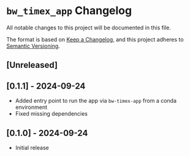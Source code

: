 # `bw_timex_app` Changelog

All notable changes to this project will be documented in this file.

The format is based on [Keep a Changelog](https://keepachangelog.com/en/1.0.0/),
and this project adheres to [Semantic Versioning](https://semver.org/spec/v2.0.0.html).

## [Unreleased]

## [0.1.1] - 2024-09-24
* Added entry point to run the app via `bw-timex-app` from a conda environment
* Fixed missing dependencies

## [0.1.0] - 2024-09-24
* Initial release